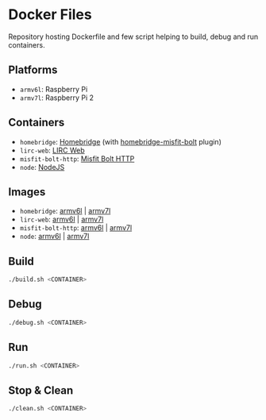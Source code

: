 # Docker Files

Repository hosting Dockerfile and few script helping to build, debug and run containers.

## Platforms

- `armv6l`: Raspberry Pi
- `armv7l`: Raspberry Pi 2

## Containers

- `homebridge`: [Homebridge](https://github.com/nfarina/homebridge) (with [homebridge-misfit-bolt](https://github.com/flochtililoch/homebridge-misfit-bolt) plugin)
- `lirc-web`: [LIRC Web](https://github.com/alexbain/lirc_web)
- `misfit-bolt-http`: [Misfit Bolt HTTP](https://github.com/flochtililoch/misfit-bolt-http)
- `node`: [NodeJS](https://nodejs.org/en/)

## Images

- `homebridge`: [armv6l](https://hub.docker.com/r/flochtililoch/armv6l-homebridge/) | [armv7l](https://hub.docker.com/r/flochtililoch/armv7l-homebridge/)
- `lirc-web`: [armv6l](https://hub.docker.com/r/flochtililoch/armv6l-lirc-web/) | [armv7l](https://hub.docker.com/r/flochtililoch/armv7l-lirc-web/)
- `misfit-bolt-http`: [armv6l](https://hub.docker.com/r/flochtililoch/armv6l-misfit-bolt-http/) | [armv7l](https://hub.docker.com/r/flochtililoch/armv7l-misfit-bolt-http/)
- `node`: [armv6l](https://hub.docker.com/r/flochtililoch/armv6l-node/) | [armv7l](https://hub.docker.com/r/flochtililoch/armv7l-node/)

## Build

```bash
./build.sh <CONTAINER>
```

## Debug

```bash
./debug.sh <CONTAINER>
```

## Run

```bash
./run.sh <CONTAINER>
```

## Stop & Clean

```bash
./clean.sh <CONTAINER>
```
